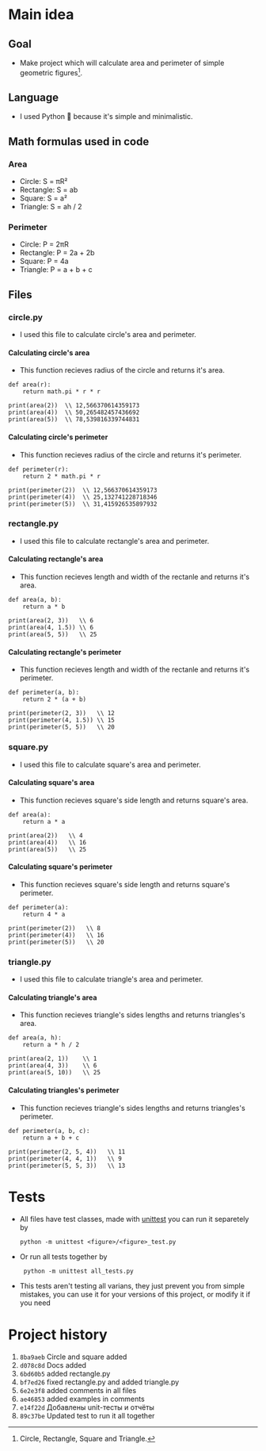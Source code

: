 # Main idea
## Goal
- Make project which will calculate area and perimeter of simple geometric figures[^1].
[^1]: Circle, Rectangle, Square and Triangle.

## Language
- I used Python :snake: because it's simple and minimalistic.

## Math formulas used in code
### Area
- Circle: S = πR²
- Rectangle: S = ab
- Square: S = a²
- Triangle: S = ah / 2

### Perimeter
- Circle: P = 2πR
- Rectangle: P = 2a + 2b
- Square: P = 4a
- Triangle: P = a + b + c
## Files
### **circle.py**
- I used this file to calculate circle's area and perimeter.
#### Calculating circle's area
- This function recieves radius of the circle and returns it's area.
```
def area(r):
    return math.pi * r * r

print(area(2))  \\ 12,566370614359173
print(area(4))  \\ 50,265482457436692
print(area(5))  \\ 78,539816339744831
```
#### Calculating circle's perimeter
- This function recieves radius of the circle and returns it's perimeter.
```
def perimeter(r):
    return 2 * math.pi * r

print(perimeter(2))  \\ 12,566370614359173
print(perimeter(4))  \\ 25,132741228718346
print(perimeter(5))  \\ 31,415926535897932
```

### **rectangle.py**
- I used this file to calculate rectangle's area and perimeter.
#### Calculating rectangle's area
- This function recieves length and width of the rectanle and returns it's area.
```
def area(a, b):
    return a * b

print(area(2, 3))   \\ 6
print(area(4, 1.5)) \\ 6
print(area(5, 5))   \\ 25
```
#### Calculating rectangle's perimeter
- This function recieves length and width of the rectanle and returns it's perimeter.
```
def perimeter(a, b):
    return 2 * (a + b)

print(perimeter(2, 3))   \\ 12
print(perimeter(4, 1.5)) \\ 15
print(perimeter(5, 5))   \\ 20
```

### **square.py**
- I used this file to calculate square's area and perimeter.
#### Calculating square's area
- This function recieves square's side length and returns square's area.
```
def area(a):
    return a * a

print(area(2))   \\ 4
print(area(4))   \\ 16
print(area(5))   \\ 25
```
#### Calculating square's perimeter
- This function recieves square's side length and returns square's perimeter.
```
def perimeter(a):
    return 4 * a

print(perimeter(2))   \\ 8
print(perimeter(4))   \\ 16
print(perimeter(5))   \\ 20
```

### **triangle.py**
- I used this file to calculate triangle's area and perimeter.
#### Calculating triangle's area
- This function recieves triangle's sides lengths and returns triangles's area.
```
def area(a, h):
    return a * h / 2

print(area(2, 1))    \\ 1
print(area(4, 3))    \\ 6
print(area(5, 10))   \\ 25
```
#### Calculating triangles's perimeter
- This function recieves triangle's sides lengths and returns triangles's perimeter.
```
def perimeter(a, b, c):
    return a + b + c

print(perimeter(2, 5, 4))   \\ 11
print(perimeter(4, 4, 1))   \\ 9
print(perimeter(5, 5, 3))   \\ 13
```

# Tests
- All files have test classes, made with [unittest](https://docs.python.org/3/library/unittest.html#) you can run it separetely by 
    ```
    python -m unittest <figure>/<figure>_test.py
    ```
- Or run all tests together by 
   ```
    python -m unittest all_tests.py
    ```
- This tests aren't testing all varians, they just prevent you from simple mistakes, you can use it for your versions of this project, or modify it if you need

# Project history
1. `8ba9aeb` Circle and square added
2. `d078c8d` Docs added
3. `6bd60b5` added rectangle.py
4. `bf7ed26` fixed rectangle.py and added triangle.py
5. `6e2e3f8` added comments in all files
6. `ae46853` added examples in comments
7. `e14f22d` Добавлены unit-тесты и отчёты
8. `89c37be` Updated test to run it all together


